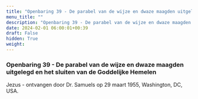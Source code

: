 ```yaml
---
title: "Openbaring 39 - De parabel van de wijze en dwaze maagden uitgelegd en het sluiten van de Goddelijke Hemelen"
menu_title: ""
description: "Openbaring 39 - De parabel van de wijze en dwaze maagden uitgelegd en het sluiten van de Goddelijke Hemelen"
date: 2024-02-01 06:00:01+00:39
draft: False
hidden: True
weight:
---
```

### Openbaring 39 - De parabel van de wijze en dwaze maagden uitgelegd en het sluiten van de Goddelijke Hemelen

Jezus - ontvangen door Dr. Samuels op 29 maart 1955, Washington, DC, USA.
